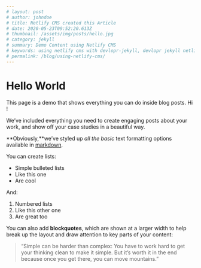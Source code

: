 ```yaml
---
# layout: post
# author: johndoe
# title: Netlify CMS created this Article
# date: 2020-05-23T09:52:20.613Z
# thumbnail: /assets/img/posts/hello.jpg
# category: jekyll
# summary: Demo Content using Netlify CMS
# keywords: using netlify cms with devlopr-jekyll, devlopr jekyll netlify cms, how to use netlify cms
# permalink: /blog/using-netlify-cms/
---
```


# Hello World

This page is a demo that shows everything you can do inside blog posts. Hi !

We’ve included everything you need to create engaging posts about your work, and show off your case studies in a beautiful way.

**Obviously,**we’ve styled up *all the basic* text formatting options available in [markdown](https://github.com/adam-p/markdown-here/wiki/Markdown-Cheatsheet).

You can create lists:

* Simple bulleted lists
* Like this one
* Are cool

And:

1. Numbered lists
2. Like this other one
3. Are great too

You can also add **blockquotes**, which are shown at a larger width to help break up the layout and draw attention to key parts of your content:

> “Simple can be harder than complex: You have to work hard to get your thinking clean to make it simple. But it’s worth it in the end because once you get there, you can move mountains.”
